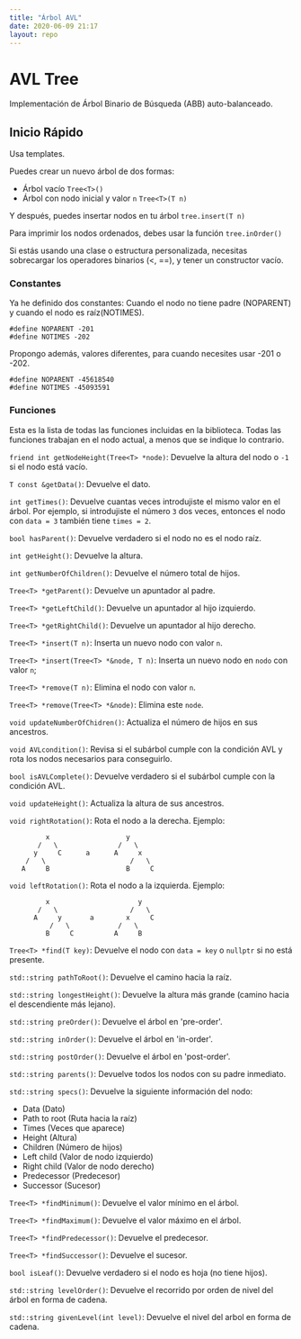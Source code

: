 ```yaml
---
title: "Árbol AVL"
date: 2020-06-09 21:17
layout: repo
---
```



# AVL Tree
Implementación de Árbol Binario de Búsqueda (ABB) auto-balanceado.

## Inicio Rápido
  Usa templates.

  Puedes crear un nuevo árbol de dos formas:
  - Árbol vacío `Tree<T>()`
  - Árbol con nodo inicial y valor `n` `Tree<T>(T n)`

  Y después, puedes insertar nodos en tu árbol `tree.insert(T n)`

  Para imprimir los nodos ordenados, debes usar la función
  `tree.inOrder()`

  Si estás usando una clase o estructura personalizada, necesitas
  sobrecargar los operadores binarios (<, ==), y tener un constructor
  vacío.

### Constantes
  Ya he definido dos constantes: Cuando el nodo no tiene padre
  (NOPARENT) y cuando el nodo es raíz(NOTIMES).

  `#define NOPARENT -201`\
  `#define NOTIMES -202`

  Propongo además, valores diferentes, para cuando necesites usar -201 o
  -202.

  `#define NOPARENT -45618540`\
  `#define NOTIMES -45093591`

### Funciones
  Esta es la lista de todas las funciones incluidas en la biblioteca.
  Todas las funciones trabajan en el nodo actual, a menos que se indique
  lo contrario.

  `friend int getNodeHeight(Tree<T> *node)`: Devuelve la altura del nodo
  o `-1` si el nodo está vacío.

  `T const &getData()`: Devuelve el dato.

  `int getTimes()`: Devuelve cuantas veces introdujiste el mismo valor
  en el árbol. Por ejemplo, si introdujiste el número `3` dos veces,
  entonces el nodo con `data = 3` también tiene `times = 2`.

  `bool hasParent()`: Devuelve verdadero si el nodo no es el nodo raíz.

  `int getHeight()`: Devuelve la altura.

  `int getNumberOfChildren()`: Devuelve el número total de hijos.

  `Tree<T> *getParent()`: Devuelve un apuntador al padre.

  `Tree<T> *getLeftChild()`: Devuelve un apuntador al hijo izquierdo.

  `Tree<T> *getRightChild()`: Devuelve un apuntador al hijo derecho.

  `Tree<T> *insert(T n)`: Inserta un nuevo nodo con valor `n`.

  `Tree<T> *insert(Tree<T> *&node, T n)`: Inserta un nuevo nodo en
  `nodo` con valor `n`;

  `Tree<T> *remove(T n)`: Elimina el nodo con valor `n`.

  `Tree<T> *remove(Tree<T> *&node)`: Elimina este `node`.

  `void updateNumberOfChidren()`: Actualiza el número de hijos en sus
  ancestros.

  `void AVLcondition()`: Revisa si el subárbol cumple con la condición
  AVL y rota los nodos necesarios para conseguirlo.

  `bool isAVLComplete()`: Devuelve verdadero si el subárbol cumple con
  la condición AVL.

  `void updateHeight()`: Actualiza la altura de sus ancestros.

  `void rightRotation()`: Rota el nodo a la derecha.
  Ejemplo:
  ```
           x                   y
         /   \               /   \
        y     C      a      A     x
      /   \                     /   \
     A     B                   B     C
  ```

  `void leftRotation()`: Rota el nodo a la izquierda.
  Ejemplo:
  ```
           x                      y
         /   \                  /   \
        A     y       a        x     C
            /   \            /   \
           B     C          A     B
  ```

  `Tree<T> *find(T key)`: Devuelve el nodo con `data = key` o
  `nullptr` si no está presente.

  `std::string pathToRoot()`: Devuelve el camino hacia la raíz.

  `std::string longestHeight()`: Devuelve la altura más grande (camino
  hacia el descendiente más lejano).

  `std::string preOrder()`: Devuelve el árbol en 'pre-order'.

  `std::string inOrder()`: Devuelve el árbol en 'in-order'.

  `std::string postOrder()`: Devuelve el árbol en 'post-order'.

  `std::string parents()`: Devuelve todos los nodos con su padre
  inmediato.

  `std::string specs()`: Devuelve la siguiente información del nodo:
  - Data (Dato)
  - Path to root (Ruta hacia la raíz)
  - Times (Veces que aparece)
  - Height (Altura)
  - Children (Número de hijos)
  - Left child (Valor de nodo izquierdo)
  - Right child (Valor de nodo derecho)
  - Predecessor (Predecesor)
  - Successor (Sucesor)

  `Tree<T> *findMinimum()`: Devuelve el valor mínimo en el árbol.

  `Tree<T> *findMaximum()`: Devuelve el valor máximo en el árbol.

  `Tree<T> *findPredecessor()`: Devuelve el predecesor.

  `Tree<T> *findSuccessor()`: Devuelve el sucesor.

  `bool isLeaf()`: Devuelve verdadero si el nodo es hoja (no tiene
  hijos).

  `std::string levelOrder()`: Devuelve el recorrido por orden de nivel
  del árbol en forma de cadena.

  `std::string givenLevel(int level)`: Devuelve el nivel del arbol en
  forma de cadena.
